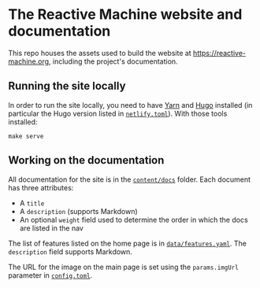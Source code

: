 # The Reactive Machine website and documentation

This repo houses the assets used to build the website at https://reactive-machine.org, including the project's documentation.

## Running the site locally

In order to run the site locally, you need to have [Yarn](https://yarnpkg.com) and [Hugo](https://gohugo.io) installed (in particular the Hugo version listed in [`netlify.toml`](netlify.toml)). With those tools installed:

```shell
make serve
```

## Working on the documentation

All documentation for the site is in the [`content/docs`](content/docs) folder. Each document has three attributes:

* A `title`
* A `description` (supports Markdown)
* An optional `weight` field used to determine the order in which the docs are listed in the nav

The list of features listed on the home page is in [`data/features.yaml`](data/features.yaml). The `description` field supports Markdown.

The URL for the image on the main page is set using the `params.imgUrl` parameter in [`config.toml`](config.toml).
